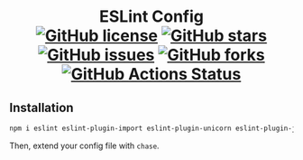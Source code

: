 <div align="center">
<h1>ESLint Config<br>
<a href="https://github.com/ChxseH/eslint-config/blob/main/LICENSE.md"><img alt="GitHub license" src="https://img.shields.io/github/license/ChxseH/eslint-config"></a>
<a href="https://github.com/ChxseH/eslint-config/stargazers"><img alt="GitHub stars" src="https://img.shields.io/github/stars/ChxseH/eslint-config"></a>
<a href="https://github.com/ChxseH/eslint-config/issues"><img alt="GitHub issues" src="https://img.shields.io/github/issues/ChxseH/eslint-config"></a>
<a href="https://github.com/ChxseH/eslint-config/network"><img alt="GitHub forks" src="https://img.shields.io/github/forks/ChxseH/eslint-config"></a>
<a href="https://github.com/ChxseH/eslint-config/actions/workflows/publish.yml"><img alt="GitHub Actions Status" src="https://github.com/ChxseH/eslint-config/actions/workflows/publish.yml/badge.svg"></a>
</h1></div>

## Installation  

```bash
npm i eslint eslint-plugin-import eslint-plugin-unicorn eslint-plugin-jsdoc eslint-config-chase --save-dev
```

Then, extend your config file with `chase`.
